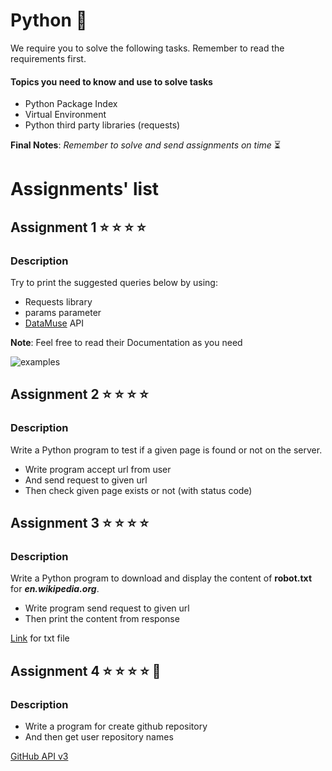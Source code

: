 # Python  :snake:

We require you to solve the following tasks. Remember to read the requirements first.

#### Topics you need to know and use to solve tasks

* Python Package Index
* Virtual Environment
* Python third party libraries (requests)



**Final Notes**: *Remember to solve and send assignments on time* :hourglass_flowing_sand:

# Assignments' list 

## Assignment 1  :star:  :star:  :star:  :star:

### Description

Try to print the suggested queries below by using:

* Requests library
* params parameter
* [DataMuse](http://www.datamuse.com/api/) API

**Note**: Feel free to read their Documentation as you need

![examples](https://i.ibb.co/cvqFLry/screenshot-holypython-com-2020-09-03-18-12-38.png)

## Assignment 2  :star:  :star:  :star:  :star:

### Description

Write a Python program to test if a given page is found or not on the server.
* Write program accept url from user
* And send request to given url
* Then check given page exists or not (with status code)

## Assignment 3   :star:  :star:  :star:  :star:

### Description

Write a Python program to download and display the content of **robot.txt** for ***en.wikipedia.org***.

* Write program send request to given url
* Then print the content from response

[Link](https://en.wikipedia.org/robots.txt) for txt file

## Assignment 4  :star:  :star:  :star:  :star:  :star2: 

### Description

* Write a program for  create github repository 
* And then get user repository names

[GitHub API v3](https://developer.github.com/v3/repos/)



